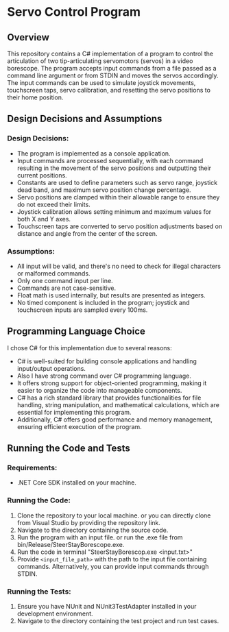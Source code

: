# Servo Control Program

## Overview

This repository contains a C# implementation of a program to control the articulation of two tip-articulating servomotors (servos) in a video borescope. The program accepts input commands from a file passed as a command line argument or from STDIN and moves the servos accordingly. The input commands can be used to simulate joystick movements, touchscreen taps, servo calibration, and resetting the servo positions to their home position.

## Design Decisions and Assumptions

### Design Decisions:
- The program is implemented as a console application.
- Input commands are processed sequentially, with each command resulting in the movement of the servo positions and outputting their current positions.
- Constants are used to define parameters such as servo range, joystick dead band, and maximum servo position change percentage.
- Servo positions are clamped within their allowable range to ensure they do not exceed their limits.
- Joystick calibration allows setting minimum and maximum values for both X and Y axes.
- Touchscreen taps are converted to servo position adjustments based on distance and angle from the center of the screen.

### Assumptions:
- All input will be valid, and there's no need to check for illegal characters or malformed commands.
- Only one command input per line.
- Commands are not case-sensitive.
- Float math is used internally, but results are presented as integers.
- No timed component is included in the program; joystick and touchscreen inputs are sampled every 100ms.

## Programming Language Choice

I chose C# for this implementation due to several reasons:
- C# is well-suited for building console applications and handling input/output operations.
- Also I have strong command over C# programming language.
- It offers strong support for object-oriented programming, making it easier to organize the code into manageable components.
- C# has a rich standard library that provides functionalities for file handling, string manipulation, and mathematical calculations, which are essential for implementing this program.
- Additionally, C# offers good performance and memory management, ensuring efficient execution of the program.

## Running the Code and Tests

### Requirements:
- .NET Core SDK installed on your machine.

### Running the Code:
1. Clone the repository to your local machine. or you can directly clone from Visual Studio by providing the repository link.
2. Navigate to the directory containing the source code.
3. Run the program with an input file. or run the .exe file from bin/Release/SteerStayBorescope.exe.
4. Run the code in terminal "SteerStayBorescop.exe <input.txt>"
5. Provide `<input_file_path>` with the path to the input file containing commands. Alternatively, you can provide input commands through STDIN.

### Running the Tests:
1. Ensure you have NUnit and NUnit3TestAdapter installed in your development environment.
2. Navigate to the directory containing the test project and run test cases.

